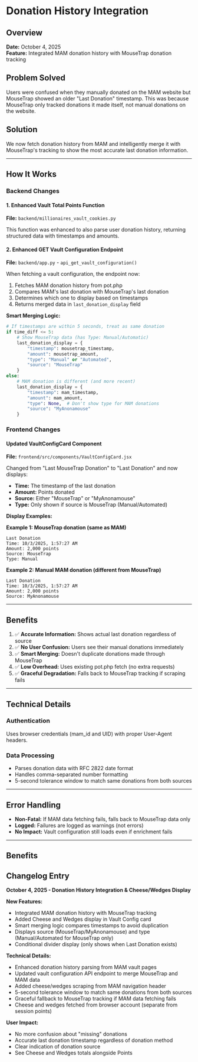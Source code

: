 # Donation History Integration

## Overview

**Date:** October 4, 2025  
**Feature:** Integrated MAM donation history with MouseTrap donation tracking

## Problem Solved

Users were confused when they manually donated on the MAM website but MouseTrap showed an older "Last Donation" timestamp. This was because MouseTrap only tracked donations it made itself, not manual donations on the website.

## Solution

We now fetch donation history from MAM and intelligently merge it with MouseTrap's tracking to show the most accurate last donation information.

---

## How It Works

### Backend Changes

#### 1. Enhanced Vault Total Points Function
**File:** `backend/millionaires_vault_cookies.py`

This function was enhanced to also parse user donation history, returning structured data with timestamps and amounts.

#### 2. Enhanced GET Vault Configuration Endpoint
**File:** `backend/app.py` - `api_get_vault_configuration()`

When fetching a vault configuration, the endpoint now:

1. Fetches MAM donation history from pot.php
2. Compares MAM's last donation with MouseTrap's last donation
3. Determines which one to display based on timestamps
4. Returns merged data in `last_donation_display` field

**Smart Merging Logic:**

```python
# If timestamps are within 5 seconds, treat as same donation
if time_diff <= 5:
    # Show MouseTrap data (has Type: Manual/Automatic)
    last_donation_display = {
        "timestamp": mousetrap_timestamp,
        "amount": mousetrap_amount,
        "type": "Manual" or "Automated",
        "source": "MouseTrap"
    }
else:
    # MAM donation is different (and more recent)
    last_donation_display = {
        "timestamp": mam_timestamp,
        "amount": mam_amount,
        "type": None,  # Don't show type for MAM donations
        "source": "MyAnonamouse"
    }
```

### Frontend Changes

#### Updated VaultConfigCard Component
**File:** `frontend/src/components/VaultConfigCard.jsx`

Changed from "Last MouseTrap Donation" to "Last Donation" and now displays:

- **Time:** The timestamp of the last donation
- **Amount:** Points donated
- **Source:** Either "MouseTrap" or "MyAnonamouse"
- **Type:** Only shown if source is MouseTrap (Manual/Automated)

**Display Examples:**

**Example 1: MouseTrap donation (same as MAM)**
```
Last Donation
Time: 10/3/2025, 1:57:27 AM
Amount: 2,000 points
Source: MouseTrap
Type: Manual
```

**Example 2: Manual MAM donation (different from MouseTrap)**
```
Last Donation
Time: 10/3/2025, 1:57:27 AM
Amount: 2,000 points
Source: MyAnonamouse
```

---

## Benefits

1. ✅ **Accurate Information:** Shows actual last donation regardless of source
2. ✅ **No User Confusion:** Users see their manual donations immediately
3. ✅ **Smart Merging:** Doesn't duplicate donations made through MouseTrap
4. ✅ **Low Overhead:** Uses existing pot.php fetch (no extra requests)
5. ✅ **Graceful Degradation:** Falls back to MouseTrap tracking if scraping fails

---

## Technical Details

### Authentication
Uses browser credentials (mam_id and UID) with proper User-Agent headers.

### Data Processing
- Parses donation data with RFC 2822 date format
- Handles comma-separated number formatting
- 5-second tolerance window to match same donations from both sources

---

## Error Handling

- **Non-Fatal:** If MAM data fetching fails, falls back to MouseTrap data only
- **Logged:** Failures are logged as warnings (not errors)
- **No Impact:** Vault configuration still loads even if enrichment fails

---

## Benefits

## Changelog Entry

**October 4, 2025 - Donation History Integration & Cheese/Wedges Display**

**New Features:**
- Integrated MAM donation history with MouseTrap tracking
- Added Cheese and Wedges display in Vault Config card
- Smart merging logic compares timestamps to avoid duplication
- Displays source (MouseTrap/MyAnonamouse) and type (Manual/Automated for MouseTrap only)
- Conditional divider display (only shows when Last Donation exists)

**Technical Details:**
- Enhanced donation history parsing from MAM vault pages
- Updated vault configuration API endpoint to merge MouseTrap and MAM data
- Added cheese/wedges scraping from MAM navigation header
- 5-second tolerance window to match same donations from both sources
- Graceful fallback to MouseTrap tracking if MAM data fetching fails
- Cheese and wedges fetched from browser account (separate from session points)

**User Impact:**
- No more confusion about "missing" donations
- Accurate last donation timestamp regardless of donation method
- Clear indication of donation source
- See Cheese and Wedges totals alongside Points
